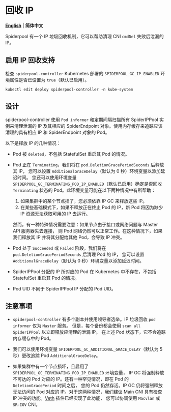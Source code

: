 # 回收 IP

[**English**](./gc.md) | **简体中文**

Spiderpool 有一个 IP 垃圾回收机制，它可以帮助清理 CNI `cmdDel` 失败后泄漏的 IP。

## 启用 IP 回收支持

检查 `spiderpool-controller` Kubernetes 部署的 `SPIDERPOOL_GC_IP_ENABLED` 环境属性是否已设置为 `true`（默认已启用）。

```shell
kubectl edit deploy spiderpool-controller -n kube-system
```

## 设计

spiderpool-controller 使用 `Pod informer` 和定期间隔扫描所有 SpiderIPPool 实例来清理泄漏的 IP 及其相应的
SpiderEndpoint 对象。使用内存缓存来追踪应该清理的具有相应 IP 和 SpiderEndpoint 对象的 Pod。

以下是释放 IP 的几种情况：

* Pod 被 `deleted`，不包括 StatefulSet 重启其 Pod 的情况。

* Pod 正在 `Terminating`，我们将在 `pod.DeletionGracePeriodSeconds` 后释放其 IP，
  您可以设置 `AdditionalGraceDelay`（默认为 0 秒）环境变量以添加延迟时间。
  您还可以使用环境变量 `SPIDERPOOL_GC_TERMINATING_POD_IP_ENABLED`（默认已启用）确定是否回收
  `Terminating` 状态的 Pod。此环境变量可能在以下两种情况中有所帮助：
  
    1. 如果集群中的某个节点挂了，您必须依靠 IP GC 来释放这些 IP。
    2. 在某些基础模式下，如果不释放正在终止 Pod 的 IP，新 Pod 将因为缺少 IP 资源无法获取可用的 IP 去运行。

    然而，有一种特殊情况需要注意：如果节点由于接口或网络问题与 Master API 服务器失去连接，
    则 Pod 网络仍然可以正常工作。在这种情况下，如果我们释放其 IP 并将其分配给其他 Pod，会导致 IP 冲突。

* Pod 处于 `Succeeded` 或 `Failed` 阶段，我们将在 `pod.DeletionGracePeriodSeconds` 后清理 Pod 的 IP，
  您可以设置 `AdditionalGraceDelay`（默认为 0 秒）环境变量以添加延迟时间。

* SpiderIPPool 分配的 IP 所对应的 Pod 在 Kubernetes 中不存在，不包括 StatefulSet 重启其 Pod 的情况。

* Pod UID 不同于 SpiderIPPool IP 分配的 Pod UID。

## 注意事项

* `spiderpool-controller` 有多个副本并使用领导者选举。IP 垃圾回收 `pod informer` 仅为 `Master` 服务。
  但是，每个备份都会使用 `scan all SpiderIPPool` 以立即释放应清理的泄漏 IP。
  在上述 Pod 状态下，它不会追踪内存缓存中的 Pod。

* 我们可以使用环境变量 `SPIDERPOOL_GC_ADDITIONAL_GRACE_DELAY`（默认为 5 秒）更改追踪 Pod `AdditionalGraceDelay`。

* 如果集群中有一个节点损坏，且启用了 `SPIDERPOOL_GC_TERMINATING_POD_IP_ENABLED` 环境变量，
  IP GC 将强制释放不可达的 Pod 对应的 IP。还有一种罕见情况，即在 Pod 的 `DeletionGracePeriod` 时间之后，
  您的 Pod 仍然存活。IP GC 仍将强制释放无法访问的 Pod 对应的 IP。对于这两种情况，我们建议 Main CNI 具有检查
  IP 冲突的功能。[Veth](https://github.com/spidernet-io/plugins) 插件已经实现了此功能，
  您可以协调使用 `Macvlan` 或 `SR-IOV` CNI。
